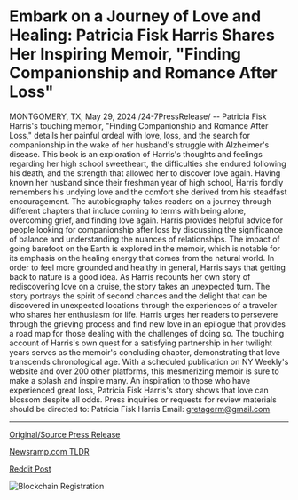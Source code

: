 # Embark on a Journey of Love and Healing: Patricia Fisk Harris Shares Her Inspiring Memoir, "Finding Companionship and Romance After Loss"

MONTGOMERY, TX, May 29, 2024 /24-7PressRelease/ -- Patricia Fisk Harris's touching memoir, "Finding Companionship and Romance After Loss," details her painful ordeal with love, loss, and the search for companionship in the wake of her husband's struggle with Alzheimer's disease.  This book is an exploration of Harris's thoughts and feelings regarding her high school sweetheart, the difficulties she endured following his death, and the strength that allowed her to discover love again. Having known her husband since their freshman year of high school, Harris fondly remembers his undying love and the comfort she derived from his steadfast encouragement.  The autobiography takes readers on a journey through different chapters that include coming to terms with being alone, overcoming grief, and finding love again. Harris provides helpful advice for people looking for companionship after loss by discussing the significance of balance and understanding the nuances of relationships.  The impact of going barefoot on the Earth is explored in the memoir, which is notable for its emphasis on the healing energy that comes from the natural world. In order to feel more grounded and healthy in general, Harris says that getting back to nature is a good idea.  As Harris recounts her own story of rediscovering love on a cruise, the story takes an unexpected turn. The story portrays the spirit of second chances and the delight that can be discovered in unexpected locations through the experiences of a traveler who shares her enthusiasm for life.  Harris urges her readers to persevere through the grieving process and find new love in an epilogue that provides a road map for those dealing with the challenges of doing so. The touching account of Harris's own quest for a satisfying partnership in her twilight years serves as the memoir's concluding chapter, demonstrating that love transcends chronological age.  With a scheduled publication on NY Weekly's website and over 200 other platforms, this mesmerizing memoir is sure to make a splash and inspire many. An inspiration to those who have experienced great loss, Patricia Fisk Harris's story shows that love can blossom despite all odds.  Press inquiries or requests for review materials should be directed to: Patricia Fisk Harris Email: gretagerm@gmail.com 

---

[Original/Source Press Release](https://www.24-7pressrelease.com/press-release/511229/embark-on-a-journey-of-love-and-healing-patricia-fisk-harris-shares-her-inspiring-memoir-finding-companionship-and-romance-after-loss)
                    

[Newsramp.com TLDR](https://newsramp.com/curated-news/rediscovering-love-a-memoir-of-companionship-and-healing/1577d1618ade59595274c86e55f21b74) 

 



[Reddit Post](https://www.reddit.com/r/HealthCareNewsInfo/comments/1d3m1fc/rediscovering_love_a_memoir_of_companionship_and/) 



![Blockchain Registration](https://cdn.newsramp.app/24-7PressRelease/qrcode/245/29/islezuUl.webp)